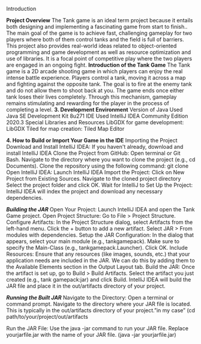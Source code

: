  Introduction

**Project Overview**
The Tank game is an ideal term project because it entails both designing and implementing a fascinating game from start to finish.. The main goal of the game is to achieve fast, challenging gameplay for two players where both of them control tanks and the field is full of barriers. This project also provides real-world ideas related to object-oriented programming and game development as well as resource optimization and use of libraries. It is a focal point of competitive play where the two players are engaged in an ongoing fight.
**Introduction of the Tank Game**
The Tank game is a 2D arcade shooting game in which players can enjoy the real intense battle experience. Players control a tank, moving it across a map and fighting against the opposite tank. The goal is to fire at the enemy tank and do not allow them to shoot back at you. The game ends once either tank loses their lives completely. Through this mechanism, gameplay remains stimulating and rewarding for the player in the process of completing a level.
**3. Development Environment**
Version of Java Used
Java SE Development Kit 8u271
IDE Used
IntelliJ IDEA Community Edition 2020.3
Special Libraries and Resources
LibGDX for game development: LibGDX
Tiled for map creation: Tiled Map Editor


**4. How to Build or Import Your Game in the IDE**
Importing the Project
Download and Install IntelliJ IDEA:
If you haven't already, download and install IntelliJ IDEA
Clone the Project from GitHub:
Open terminal or Git Bash.
Navigate to the directory where you want to clone the project (e.g., cd Documents).
Clone the repository using the following command: git clone
Open IntelliJ IDEA:
Launch IntelliJ IDEA
Import the Project:
Click on New Project from Existing Sources.
Navigate to the cloned project directory
Select the project folder and click OK.
Wait for IntelliJ to Set Up the Project:
IntelliJ IDEA will index the project and download any necessary dependencies.

_**Building the JAR**_
Open Your Project:
Launch IntelliJ IDEA and open the Tank Game project.
Open Project Structure:
Go to File > Project Structure.
Configure Artifacts:
In the Project Structure dialog, select Artifacts from the left-hand menu.
Click the + button to add a new artifact.
Select JAR > From modules with dependencies.
Setup the JAR Configuration:
In the dialog that appears, select your main module (e.g., tankgamepack).
Make sure to specify the Main-Class (e.g., tankgamepack.Launcher).
Click OK.
Include Resources:
Ensure that any resources (like images, sounds, etc.) that your application needs are included in the JAR.
 We can do this by adding them to the Available Elements section in the Output Layout tab.
Build the JAR:
Once the artifact is set up, go to Build > Build Artifacts.
Select the artifact you just created (e.g., tank gamepack:jar) and click Build.
IntelliJ IDEA will build the JAR file and place it in the out/artifacts directory of your project.

_**Running the Built JAR**_
Navigate to the Directory:
Open a terminal or command prompt.
Navigate to the directory where your JAR file is located. This is typically in the out/artifacts directory of your project.”in my case”  (cd path/to/your/project/out/artifacts

Run the JAR File:
Use the java -jar command to run your JAR file. Replace yourjarfile.jar with the name of your JAR file. (java -jar yourjarfile.jar)

